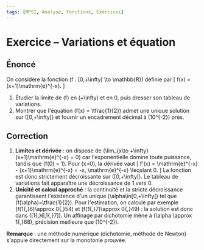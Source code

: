 ```yaml
---
tags: [MPSI, Analyse, Fonctions, Exercices]
---
```


# Exercice – Variations et équation

## Énoncé
On considère la fonction \(f : [0,+\infty[ \to \mathbb{R}\) définie par
\[
f(x) = (x+1)\mathrm{e}^{-x}.
\]
1. Étudier la limite de \(f\) en \(+\infty\) et en 0, puis dresser son tableau de variations.
2. Montrer que l'équation \(f(x) = \tfrac{1}{2}\) admet une unique solution sur \([0,+\infty[\) et fournir un encadrement décimal à \(10^{-2}\) près.

## Correction
1. **Limites et dérivée** : on dispose de \(\lim_{x\to +\infty} (x+1)\mathrm{e}^{-x} = 0\) car l'exponentielle domine toute puissance, tandis que \(f(0) = 1\). Pour \(x>0\), la dérivée vaut
   \[
   f'(x) = \mathrm{e}^{-x} - (x+1)\mathrm{e}^{-x} = -x\, \mathrm{e}^{-x} \leqslant 0.
   \]
   La fonction est donc strictement décroissante sur \([0,+\infty[\). Le tableau de variations fait apparaître une décroissance de 1 vers 0.
2. **Unicité et calcul approché** : la continuité et la stricte décroissance garantissent l'existence d'un unique \(\alpha\in[0,+\infty[\) tel que \(f(\alpha)=\tfrac{1}{2}\). Pour l'estimation, on calcule par exemple \(f(1{,}6)\approx 0{,}54\) et \(f(1{,}7)\approx 0{,}49\) : la solution est donc dans \([1{,}6,1{,}7]\). Un affinage par dichotomie mène à \(\alpha \approx 1{,}68\), précision meilleure que \(10^{-2}\).

**Remarque** : une méthode numérique (dichotomie, méthode de Newton) s'appuie directement sur la monotonie prouvée.
